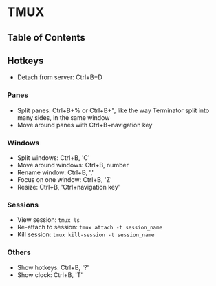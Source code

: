 # TMUX

## Table of Contents

## Hotkeys

- Detach from server: Ctrl+B+D

### Panes

- Split panes: Ctrl+B+% or Ctrl+B+", like the way Terminator split into many sides, in the same window
- Move around panes with Ctrl+B+navigation key

### Windows

- Split windows: Ctrl+B, 'C'
- Move around windows: Ctrl+B, number
- Rename window: Ctrl+B, ','
- Focus on one window: Ctrl+B, 'Z'
- Resize: Ctrl+B, 'Ctrl+navigation key'

### Sessions

- View session: `tmux ls`
- Re-attach to session: `tmux attach -t session_name`
- Kill session: `tmux kill-session -t session_name`

### Others

- Show hotkeys: Ctrl+B, '?'
- Show clock: Ctrl+B, 'T'

